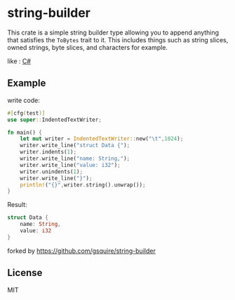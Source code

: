 # string-builder

This crate is a simple string builder type allowing you to append anything that satisfies the
`ToBytes` trait to it. This includes things such as string slices, owned strings, byte slices,
and characters for example.

like : [C#](https://learn.microsoft.com/en-us/dotnet/api/system.codedom.compiler.indentedtextwriter) 
## Example
write code:
```rust
#[cfg(test)]
use super::IndentedTextWriter;

fn main() {
    let mut writer = IndentedTextWriter::new("\t",1024);
    writer.write_line("struct Data {");
    writer.indents(1);
    writer.write_line("name: String,");
    writer.write_line("value: i32");
    writer.unindents(1);
    writer.write_line("}");
    println!("{}",writer.string().unwrap());
}
```
Result:
```rust
struct Data {
	name: String,
	value: i32
}
```

forked by https://github.com/gsquire/string-builder
## License
MIT